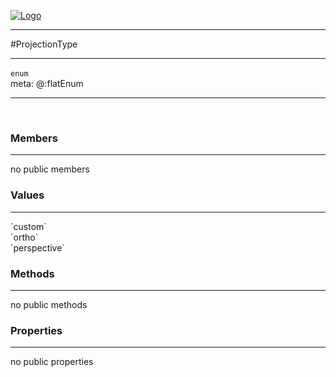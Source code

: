 
[![Logo](../../images/logo.png)](../../api/index.html)

---



#ProjectionType



---

`enum`
<span class="meta">
<br/>meta: @:flatEnum
</span>


---

&nbsp;
&nbsp;

<h3>Members</h3> <hr/>no public members<h3>Values</h3> <hr/><span class="member signature apipage">`custom`<br/> </span>
        <span class="small_desc_flat"></span><span class="member signature apipage">`ortho`<br/> </span>
        <span class="small_desc_flat"></span><span class="member signature apipage">`perspective`<br/> </span>
        <span class="small_desc_flat"></span>

<h3>Methods</h3> <hr/>no public methods

<h3>Properties</h3> <hr/>no public properties

&nbsp;
&nbsp;
&nbsp;